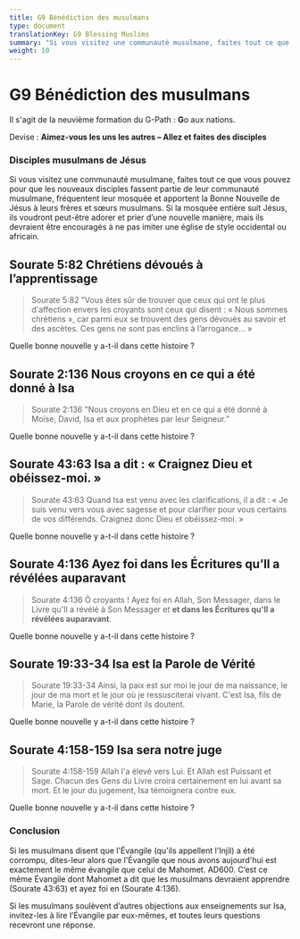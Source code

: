 ```yaml
---
title: G9 Bénédiction des musulmans
type: document
translationKey: G9 Blessing Muslims
summary: "Si vous visitez une communauté musulmane, faites tout ce que vous pouvez pour que les nouveaux disciples fassent partie de leur communauté musulmane, fréquentent leur mosquée et apportent la Bonne Nouvelle de Jésus à leurs frères et sœurs musulmans. Si la mosquée entière suit Jésus, ils voudront peut-être adorer et prier d’une nouvelle manière, mais ils devraient être encouragés à ne pas imiter une église de style occidental ou africain."
weight: 10
---
```

# G9 Bénédiction des musulmans

Il s'agit de la neuvième formation du G-Path : **G**o aux nations.

Devise : **Aimez-vous les uns les autres – Allez et faites des disciples**

### Disciples musulmans de Jésus

Si vous visitez une communauté musulmane, faites tout ce que vous pouvez pour que les nouveaux disciples fassent partie de leur communauté musulmane, fréquentent leur mosquée et apportent la Bonne Nouvelle de Jésus à leurs frères et sœurs musulmans. Si la mosquée entière suit Jésus, ils voudront peut-être adorer et prier d’une nouvelle manière, mais ils devraient être encouragés à ne pas imiter une église de style occidental ou africain.

## Sourate 5:82 Chrétiens dévoués à l’apprentissage

>   Sourate 5:82 "Vous êtes sûr de trouver que ceux qui ont le plus d'affection envers les croyants sont ceux qui disent : « Nous sommes chrétiens », car parmi eux se trouvent des gens dévoués au savoir et des ascètes. Ces gens ne sont pas enclins à l’arrogance… »

Quelle bonne nouvelle y a-t-il dans cette histoire ?

## Sourate 2:136 Nous croyons en ce qui a été donné à Isa

>   Sourate 2:136 "Nous croyons en Dieu et en ce qui a été donné à Moïse, David, Isa et aux prophètes par leur Seigneur.”

Quelle bonne nouvelle y a-t-il dans cette histoire ?

## Sourate 43:63 Isa a dit : « Craignez Dieu et obéissez-moi. »

>   Sourate 43:63 Quand Isa est venu avec les clarifications, il a dit : « Je suis venu vers vous avec sagesse et pour clarifier pour vous certains de vos différends. Craignez donc Dieu et obéissez-moi. »

Quelle bonne nouvelle y a-t-il dans cette histoire ?

## Sourate 4:136 Ayez foi dans les Écritures qu’Il ​​a révélées auparavant

>   Sourate 4:136 Ô croyants ! Ayez foi en Allah, Son Messager, dans le Livre qu'Il a révélé à Son Messager et **et dans les Écritures qu'Il a révélées auparavant**.

Quelle bonne nouvelle y a-t-il dans cette histoire ?

## Sourate 19:33-34 Isa est la Parole de Vérité

>   Sourate 19:33-34 Ainsi, la paix est sur moi le jour de ma naissance, le jour de ma mort et le jour où je ressusciterai vivant. C'est Isa, fils de Marie, la Parole de vérité dont ils doutent.

Quelle bonne nouvelle y a-t-il dans cette histoire ?

## Sourate 4:158-159 Isa sera notre juge

>   Sourate 4:158-159 Allah l'a élevé vers Lui. Et Allah est Puissant et Sage. Chacun des Gens du Livre croira certainement en lui avant sa mort. Et le jour du jugement, Isa témoignera contre eux.

Quelle bonne nouvelle y a-t-il dans cette histoire ?

### Conclusion

Si les musulmans disent que l'Évangile (qu'ils appellent l'Injil) a été corrompu, dites-leur alors que l'Évangile que nous avons aujourd'hui est exactement le même évangile que celui de Mahomet. AD600. C’est ce même Évangile dont Mahomet a dit que les musulmans devraient apprendre (Sourate 43:63) et ayez foi en (Sourate 4:136).

Si les musulmans soulèvent d’autres objections aux enseignements sur Isa, invitez-les à lire l’Évangile par eux-mêmes, et toutes leurs questions recevront une réponse.
